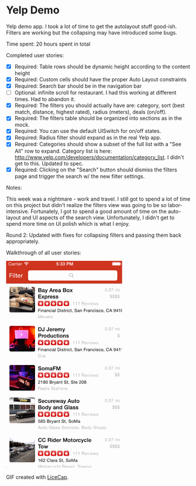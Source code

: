 # Yelp Demo

Yelp demo app. I took a lot of time to get the autolayout stuff good-ish. Filters are working but the collapsing may have introduced some bugs.

Time spent: 20 hours spent in total

Completed user stories:

 * [x] Required: Table rows should be dynamic height according to the content height
 * [x] Required: Custom cells should have the proper Auto Layout constraints
 * [x] Required: Search bar should be in the navigation bar 
 * [ ] Optional: infinite scroll for restaurant. I had this working at different times. Had to abandon it.
 * [x] Required: The filters you should actually have are: category, sort (best match, distance, highest rated), radius (meters), deals (on/off).
 * [x] Required: The filters table should be organized into sections as in the mock.
 * [x] Required: You can use the default UISwitch for on/off states.
 * [x] Required: Radius filter should expand as in the real Yelp app. 
 * [x] Required: Categories should show a subset of the full list with a "See All" row to expand. Category list is here: http://www.yelp.com/developers/documentation/category_list. I didn't get to this. Updated to spec.
 * [x] Required: Clicking on the "Search" button should dismiss the filters page and trigger the search w/ the new filter settings.
 
Notes:

This week was a nightmare - work and travel. I still got to spend a lot of time on this project but didn't realize the filters view was going to be so labor-intensive. Fortunately, I got to spend a good amount of time on the auto-layout and UI aspects of the search view. Unfortunately, I didn't get to spend more time on UI polish which is what I enjoy.

Round 2: Updated with fixes for collapsing filters and passing them back appropriately. 

Walkthrough of all user stories:

![Video Walkthrough](UserStoriesWeek2.2.gif)

GIF created with [LiceCap](http://www.cockos.com/licecap/).
